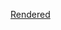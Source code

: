 [Rendered](http://htmlpreview.github.io/?https://github.com/aldanor/rust-macros-talk/blob/master/rust-macros.html)
